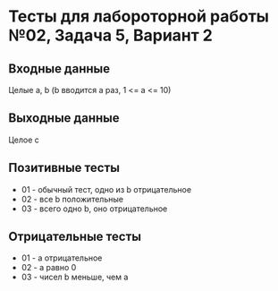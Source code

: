 # Тесты для лабороторной работы №02, Задача 5, Вариант 2

## Входные данные
Целые а, b (b вводится а раз, 1 <= a <= 10)

## Выходные данные
Целое с

## Позитивные тесты
- 01 - обычный тест, одно из b отрицательное
- 02 - все b положительные
- 03 - всего одно b, оно отрицательное

## Отрицательные тесты
- 01 - а отрицательное
- 02 - a равно 0
- 03 - чисел b меньше, чем a